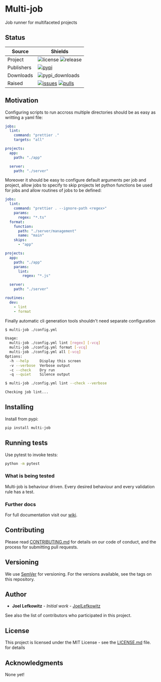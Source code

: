 # Multi-job

Job runner for multifaceted projects

## Status

| Source  | Shields  |
|-----|--------------|
| Project  | ![license][license] ![release][release]  |
| Publishers  | [![pypi][pypi]][pypi_link]    |
| Downloads  | ![pypi_downloads][pypi_downloads] |
| Raised  | [![issues][issues]][issues_link] [![pulls][pulls]][pulls_link]  |

[license]: https://img.shields.io/github/license/joellefkowitz/dev

[release]: https://img.shields.io/github/v/release/joellefkowitz/dev

[pypi]: https://img.shields.io/pypi/v/dev (PyPi)
[pypi_link]: https://pypi.org/project/dev

[python_version]: https://img.shields.io/pypi/pyversions/dev

[pypi_downloads]: https://img.shields.io/pypi/dw/dev

[issues]: https://img.shields.io/github/issues/joellefkowitz/dev (Issues)
[issues_link]: https://github.com/JoelLefkowitz/dev/issues

[pulls]: https://img.shields.io/github/issues-pr/joellefkowitz/dev (Pull requests)
[pulls_link]: https://github.com/JoelLefkowitz/dev/pulls  

## Motivation

Configuring scripts to run accross multiple directories should be as easy as writting a yaml file:


```yml
jobs:
  lint:
    command: "prettier ."
    targets: "all"

projects:
  app:
    path: "./app"

  server:
    path: "./server"

```

Moreover it should be easy to configure default arguments per job and project, allow jobs to specify to skip projects let python functions be used for jobs and allow routines of jobs to be defined:

```yml
jobs:
  lint:
    command: "prettier . --ignore-path <regex>"
    params:
      regex: "*.ts"
  format:
    function:
      path: "./server/management"
      name: "main"
    skips:
      - "app"

projects:
  app:
    path: "./app"
    params: 
      lint:
        regex: "*.js"

  server:
    path: "./server"

routines:
  dev:
    - lint
    - format

```


Finally automatic cli generation tools shouldn't need separate configuration

```bash
$ multi-job ./config.yml

Usage:
  multi-job ./config.yml lint [regex] [-vcq]
  multi-job ./config.yml format [-vcq]
  multi-job ./config.yml all [-vcq]
Options:
  -h --help     Display this screen
  -v --verbose  Verbose output
  -c --check    Dry run
  -q --quiet    Silence output

$ multi-job ./config.yml lint --check --verbose

Checking job lint...
```


## Installing

Install from pypi:

```bash
pip install multi-job
```

## Running tests

Use pytest to invoke tests:

```bash
python -m pytest
```

### What is being tested

Multi-job is behaviour driven. Every desired behaviour and every validation rule has a test.

### Further docs

For full documentation visit our [wiki](https://github.com/JoelLefkowitz/multi-job/wiki).

## Contributing

Please read [CONTRIBUTING.md](CONTRIBUTING.md) for details on our code of conduct, and the process for submitting pull requests.

## Versioning

We use [SemVer](http://semver.org/) for versioning. For the versions available, see the tags on this repository.

## Author

* **Joel Lefkowitz** - *Initial work* - [JoelLefkowitz](https://github.com/JoelLefkowitz)

See also the list of contributors who participated in this project.

## License

This project is licensed under the MIT License - see the [LICENSE.md](LICENSE.md) file. for details

## Acknowledgments

None yet!
